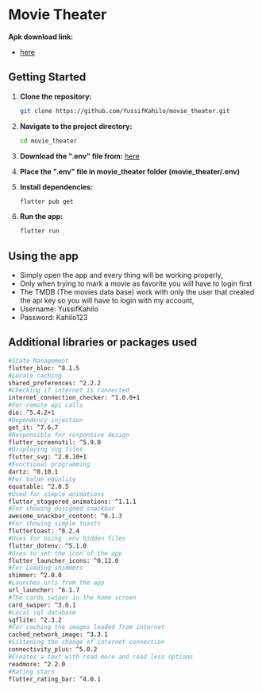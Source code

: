 # Movie Theater

**Apk download link:**
* [here](https://drive.google.com/file/d/1QyqQuRYwtysZ8HxWiRWX37BLCASpWuV_/view?usp=share_link)

## Getting Started

1. **Clone the repository:**
   ```bash
   git clone https://github.com/YussifKahilo/movie_theater.git
   
2. **Navigate to the project directory:**
   ```bash
   cd movie_theater

3. **Download the ".env" file from:**
   [here](https://drive.google.com/file/d/1N_PtYI_q0Fb_9NQeMOqYZIA_7F-KWFVP/view?usp=share_link)
  
4. **Place the ".env" file in movie_theater folder (movie_theater/.env)**
   
5. **Install dependencies:**
   ```bash
   flutter pub get

6. **Run the app:**
   ```bash
   flutter run

## Using the app
* Simply open the app and every thing will be working properly,
* Only when trying to mark a movie as favorite you will have to login first
* The TMDB (The movies data base) work with only the user that created the api key so you will have to login with my account,
* Username: YussifKahilo
* Password: Kahilo123

## Additional libraries or packages used

   ```bash
   #State Management
   flutter_bloc: ^8.1.5
   #Locale caching
   shared_preferences: ^2.2.2
   #Checking if internet is connected
   internet_connection_checker: ^1.0.0+1
   #For remote api calls
   dio: ^5.4.2+1
   #Dependency injection
   get_it: ^7.6.7
   #Responsible for responsive design
   flutter_screenutil: ^5.9.0
   #Displaying svg files
   flutter_svg: ^2.0.10+1
   #Functional programming
   dartz: ^0.10.1
   #For Value equality
   equatable: ^2.0.5
   #Used for simple animations
   flutter_staggered_animations: ^1.1.1
   #For showing designed snackbar
   awesome_snackbar_content: ^0.1.3
   #For showing simple toasts
   fluttertoast: ^8.2.4
   #Uses for using .env hidden files
   flutter_dotenv: ^5.1.0
   #Uses to set the icon of the app
   flutter_launcher_icons: ^0.12.0
   #For Loading shimmers
   shimmer: ^2.0.0
   #Launches urls from the app
   url_launcher: ^6.1.7
   #The cards swiper in the home screen
   card_swiper: ^3.0.1
   #Local sql database
   sqflite: ^2.3.2
   #For caching the images loaded from internet 
   cached_network_image: ^3.3.1
   #Listening the change of internet connection 
   connectivity_plus: ^5.0.2
   #Creates a text with read more and read less options
   readmore: ^2.2.0
   #Rating stars
   flutter_rating_bar: ^4.0.1